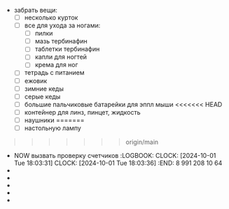- забрать вещи:
  * [ ] несколько курток
  * [ ] все для ухода за ногами:
     * [ ] пилки
     * [ ] мазь тербинафин
     * [ ] таблетки тербинафин
     * [ ] капли для ногтей
     * [ ] крема для ног
  * [ ] тетрадь с питанием
  * [ ] ежовик
  * [ ] зимние кеды
  * [ ] серые кеды
  * [ ] большие пальчиковые батарейки для эппл мыши
<<<<<<< HEAD
  * [ ] контейнер для линз, пинцет, жидкость
  * [ ] наушники
=======
  * [ ] настольную лампу
>>>>>>> origin/main
- NOW вызвать проверку счетчиков
  :LOGBOOK:
  CLOCK: [2024-10-01 Tue 18:03:31]
  CLOCK: [2024-10-01 Tue 18:03:36]
  :END:
  8 991 208 10 64
-
-
-
-
-